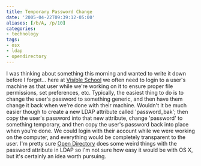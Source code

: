 ```yaml
---
title: Temporary Password Change
date: '2005-04-22T09:39:12-05:00'
aliases: [/b/A, /p/10]
categories:
- technology
tags:
- osx
- ldap
- opendirectory
---
```

I was thinking about something this morning and wanted to write it down before I forget... here at [Visible School][] we
often need to login to a user's machine as that user while we're working on it to ensure proper file permissions, set
preferences, etc.  Typically, the easiest thing to do is to change the user's password to something generic, and then
have them change it back when we're done with their machine.  Wouldn't it be much easier though to create a new LDAP
attribute called 'password_bak'; then copy the user's password into that new attribute, change 'password' to something
temporary, and then copy the user's password back into place when you're done.  We could login with their account while
we were working on the computer, and everything would be completely transparent to the user.  I'm pretty sure [Open
Directory][] does some weird things with the password attribute in LDAP so I'm not sure how easy it would be with OS X,
but it's certainly an idea worth pursuing.

[visible school]: http://www.visibleschool.com
[open directory]: https://web.archive.org/web/20050422/http://www.apple.com/server/macosx/open_directory.html
